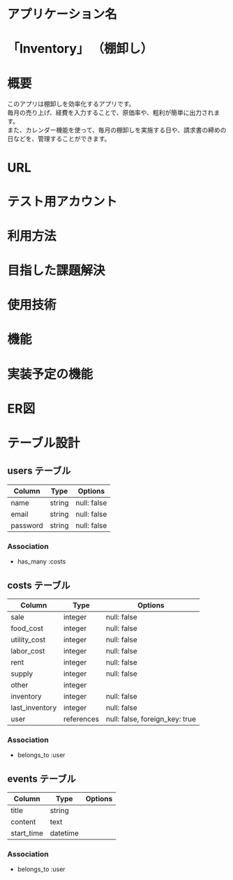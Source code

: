 # アプリケーション名
# 「Inventory」 （棚卸し）

# 概要
このアプリは棚卸しを効率化するアプリです。  
毎月の売り上げ、経費を入力することで、原価率や、粗利が簡単に出力されます。  
また、カレンダー機能を使って、毎月の棚卸しを実施する日や、請求書の締めの日などを、管理することができます。  

# URL

# テスト用アカウント

# 利用方法

# 目指した課題解決

# 使用技術

# 機能

# 実装予定の機能

# ER図

# テーブル設計

## users テーブル

| Column   | Type   | Options     |
| -------- | ------ | ----------- |
| name     | string | null: false |
| email    | string | null: false |
| password | string | null: false |

### Association

- has_many :costs

## costs テーブル

| Column         | Type    | Options     |
| -------------- | ------- | ----------- |
| sale           | integer | null: false |
| food_cost      | integer | null: false |
| utility_cost   | integer | null: false |
| labor_cost     | integer | null: false |
| rent           | integer | null: false |
| supply         | integer | null: false |
| other          | integer |             |
| inventory      | integer | null: false |
| last_inventory | integer | null: false |
| user        | references | null: false, foreign_key: true |

### Association

- belongs_to :user

## events テーブル

| Column     | Type     | Options |
| ---------- | -------- | ------- |
| title      | string   |         |
| content    | text     |         |
| start_time | datetime |         |

### Association

- belongs_to :user
